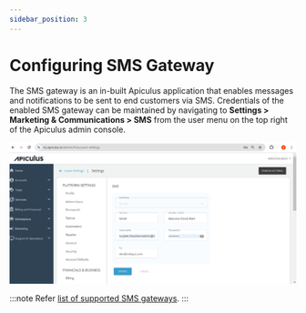 ```yaml
---
sidebar_position: 3
---
```

# Configuring SMS Gateway

The SMS gateway is an in-built Apiculus application that enables messages and notifications to be sent to end customers via SMS. Credentials of the enabled SMS gateway can be maintained by navigating to **Settings > Marketing & Communications > SMS** from the user menu on the top right of the Apiculus admin console.

![Configuring SMS Gateway](img/ConfiguringSMSGateway.png)

:::note
Refer [list of supported SMS gateways](/docs/Introduction/SupportedSMSgateways.md).
:::